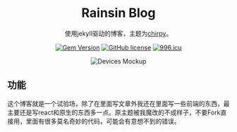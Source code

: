 <div align="center">

  # Rainsin Blog

  使用jekyll驱动的博客，主题为[chirpy](https://github.com/cotes2020/chirpy-starter)。

  [![Gem Version](https://img.shields.io/gem/v/jekyll-theme-chirpy?color=brightgreen)](https://rubygems.org/gems/jekyll-theme-chirpy)
  [![GitHub license](https://img.shields.io/github/license/cotes2020/jekyll-theme-chirpy.svg)](https://github.com/cotes2020/jekyll-theme-chirpy/blob/master/LICENSE)
  [![996.icu](https://img.shields.io/badge/link-996.icu-%23FF4D5B.svg)](https://996.icu)

  ![Devices Mockup](https://source.rainsin.cn/img/banner.webp)

</div>

## 功能

这个博客就是一个试验场，除了在里面写文章外我还在里面写一些前端的东西，最主要还是写react和原生的东西多一点。原主题被我魔改的不成样子，不要Fork直接用，里面有很多莫名奇妙的代码，可能会有意想不到的错误。



